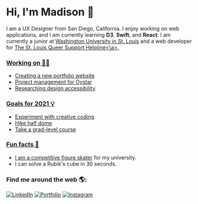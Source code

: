 # Hi, I'm Madison 👋

I am a UX Designer from San Diego, California. I enjoy working on web applications, and I am currently learning **D3**, **Swift**, and **React**. I am currently a junior at <a href="https://wustl.edu/">Washington University in St. Louis</a> and a web developer for <a href="https://thesqsh.org/">The St. Louis Queer Support Helpline<\a>.

### Working on 👩‍💻 
- Creating a new portfolio website
- Project management for Oystar
- Researching design accessibility

### Goals for 2021 💡
- Experiment with creative coding 
- Hike half dome
- Take a grad-level course

### Fun facts 🌴
- I am a <a href="https://washufigureskating.wixsite.com/2019"> competitive figure skater</a> for my university. 
- I can solve a Rubik's cube in 30 seconds.

### Find me around the web 🌎:

[![LinkedIn](https://img.shields.io/badge/-LINKEDIN-0077B5?style=for-the-badge&logo=linkedin&logoColor=white)](https://www.linkedin.com/in/mronchetto435/)
[![Portfolio](https://img.shields.io/badge/-Portfolio-000000?style=for-the-badge&logo=react&logoColor=white)](https://m-ronchetto.github.io/Portfolio/)
[![Instagram](https://img.shields.io/badge/-Instagram-E4405F?style=for-the-badge&logo=Instagram&logoColor=white)](https://www.instagram.com/quarantined_baking/)


<!--
**m-ronchetto/m-ronchetto** is a ✨ _special_ ✨ repository because its `README.md` (this file) appears on your GitHub profile.

Here are some ideas to get you started:

- 🔭 I’m currently working on ...
- 🌱 I’m currently learning ...
- 👯 I’m looking to collaborate on ...
- 🤔 I’m looking for help with ...
- 💬 Ask me about ...
- 📫 How to reach me: ...
- 😄 Pronouns: ...
- ⚡ Fun fact: ...
-->
